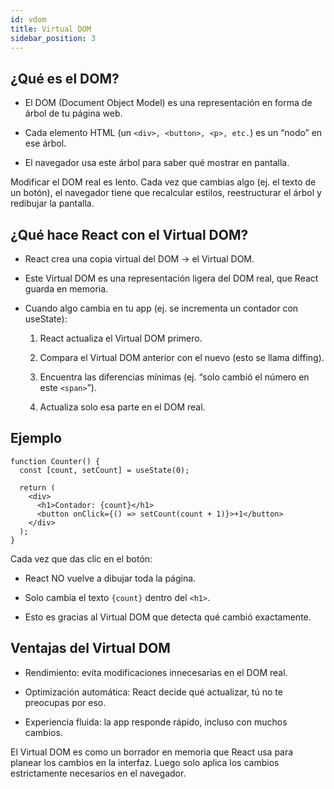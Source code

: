 ```yaml
---
id: vdom
title: Virtual DOM
sidebar_position: 3
---
```


## ¿Qué es el DOM?

- El DOM (Document Object Model) es una representación en forma de árbol de tu página web.

- Cada elemento HTML (un ```<div>, <button>, <p>, etc.```) es un “nodo” en ese árbol.

- El navegador usa este árbol para saber qué mostrar en pantalla.

Modificar el DOM real es lento. Cada vez que cambias algo (ej. el texto de un botón), el navegador tiene que recalcular estilos, reestructurar el árbol y redibujar la pantalla.

## ¿Qué hace React con el Virtual DOM?

- React crea una copia virtual del DOM → el Virtual DOM.

- Este Virtual DOM es una representación ligera del DOM real, que React guarda en memoria.

- Cuando algo cambia en tu app (ej. se incrementa un contador con useState):

    1. React actualiza el Virtual DOM primero.

    2.  Compara el Virtual DOM anterior con el nuevo (esto se llama diffing).

    3. Encuentra las diferencias mínimas (ej. “solo cambió el número en este ```<span>```”).

    4. Actualiza solo esa parte en el DOM real.

## Ejemplo

```
function Counter() {
  const [count, setCount] = useState(0);

  return (
    <div>
      <h1>Contador: {count}</h1>
      <button onClick={() => setCount(count + 1)}>+1</button>
    </div>
  );
}
```

Cada vez que das clic en el botón:

- React NO vuelve a dibujar toda la página.

- Solo cambia el texto ```{count}``` dentro del ```<h1>```.

- Esto es gracias al Virtual DOM que detecta qué cambió exactamente.

## Ventajas del Virtual DOM

- Rendimiento: evita modificaciones innecesarias en el DOM real.

- Optimización automática: React decide qué actualizar, tú no te preocupas por eso.

- Experiencia fluida: la app responde rápido, incluso con muchos cambios.


El Virtual DOM es como un borrador en memoria que React usa para planear los cambios en la interfaz. Luego solo aplica los cambios estrictamente necesarios en el navegador.